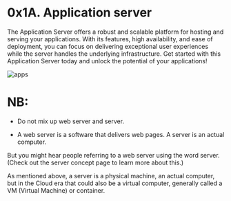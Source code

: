# 0x1A. Application server  

The Application Server offers a robust and scalable platform for hosting and serving your applications. With its features, high availability, and ease of deployment, you can focus on delivering exceptional user experiences while the server handles the underlying infrastructure. Get started with this Application Server today and unlock the potential of your applications!

![apps](https://s3.amazonaws.com/alx-intranet.hbtn.io/uploads/medias/2018/9/c7d1ed0a2e10d1b4e9b3.jpg?X-Amz-Algorithm=AWS4-HMAC-SHA256&X-Amz-Credential=AKIARDDGGGOUSBVO6H7D%2F20230616%2Fus-east-1%2Fs3%2Faws4_request&X-Amz-Date=20230616T142443Z&X-Amz-Expires=86400&X-Amz-SignedHeaders=host&X-Amz-Signature=c86db6f489b30aa41ae49521dfae793fb2c9b32f3552e485a7bb6ab9cef41866)

# NB:  
- Do not mix up web server and server.  

- A web server is a software that delivers web pages. A server is an actual computer.  

But you might hear people referring to a web server using the word server. (Check out the server concept page to learn more about this.)  

As mentioned above, a server is a physical machine, an actual computer, but in the Cloud era that could also be a virtual computer, generally called a VM (Virtual Machine) or container.  


